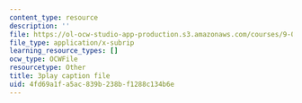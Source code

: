 ```yaml
---
content_type: resource
description: ''
file: https://ol-ocw-studio-app-production.s3.amazonaws.com/courses/9-04-sensory-systems-fall-2013/4fd69a1fa5ac839b238bf1288c134b6e_LJZi6CZafms.srt
file_type: application/x-subrip
learning_resource_types: []
ocw_type: OCWFile
resourcetype: Other
title: 3play caption file
uid: 4fd69a1f-a5ac-839b-238b-f1288c134b6e
---
```

